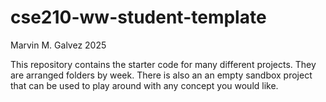 # cse210-ww-student-template
Marvin M. Galvez 2025

This repository contains the starter code for many different projects. They are arranged folders by week. There is also an an empty sandbox project that can be used to play around with any concept you would like.
